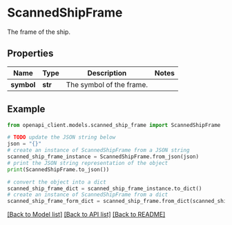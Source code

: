 # ScannedShipFrame

The frame of the ship.

## Properties

Name | Type | Description | Notes
------------ | ------------- | ------------- | -------------
**symbol** | **str** | The symbol of the frame. | 

## Example

```python
from openapi_client.models.scanned_ship_frame import ScannedShipFrame

# TODO update the JSON string below
json = "{}"
# create an instance of ScannedShipFrame from a JSON string
scanned_ship_frame_instance = ScannedShipFrame.from_json(json)
# print the JSON string representation of the object
print(ScannedShipFrame.to_json())

# convert the object into a dict
scanned_ship_frame_dict = scanned_ship_frame_instance.to_dict()
# create an instance of ScannedShipFrame from a dict
scanned_ship_frame_form_dict = scanned_ship_frame.from_dict(scanned_ship_frame_dict)
```
[[Back to Model list]](../README.md#documentation-for-models) [[Back to API list]](../README.md#documentation-for-api-endpoints) [[Back to README]](../README.md)


